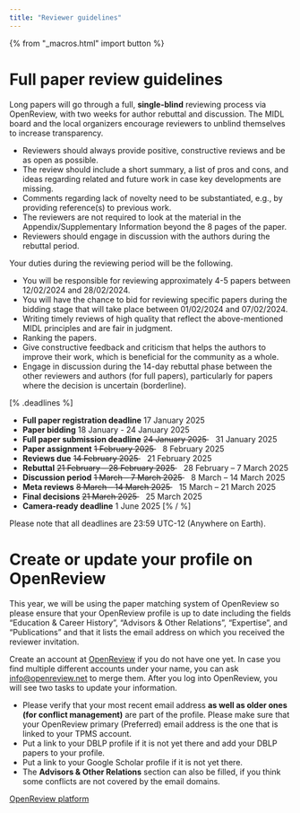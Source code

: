```yaml
---
title: "Reviewer guidelines"
---
```


{% from "_macros.html" import button %}

# Full paper review guidelines

Long papers will go through a full, **single-blind** reviewing process via OpenReview, with two weeks for author rebuttal and discussion. The MIDL board and the local organizers encourage reviewers to unblind themselves to increase transparency.

* Reviewers should always provide positive, constructive reviews and be as open as possible.
* The review should include a short summary, a list of pros and cons, and ideas regarding related and future work in case key developments are missing.
* Comments regarding lack of novelty need to be substantiated, e.g., by providing reference(s) to previous work.
* The reviewers are not required to look at the material in the Appendix/Supplementary Information beyond the 8 pages of the paper.
* Reviewers should engage in discussion with the authors during the rebuttal period.

Your duties during the reviewing period will be the following.

* You will be responsible for reviewing approximately 4-5 papers between 12/02/2024 and 28/02/2024.
* You will have the chance to bid for reviewing specific papers during the bidding stage that will take place between 01/02/2024 and 07/02/2024.
* Writing timely reviews of high quality that reflect the above-mentioned MIDL principles and are fair in judgment.
* Ranking the papers.
* Give constructive feedback and criticism that helps the authors to improve their work, which is beneficial for the community as a whole.
* Engage in discussion during the 14-day rebuttal phase between the other reviewers and authors (for full papers), particularly for papers where the decision is uncertain (borderline).

[% .deadlines %]
* **Full paper registration deadline** 17 January 2025
* **Paper bidding** 18 January - 24 January 2025
* **Full paper submission deadline** <s> 24 January 2025 </s> &nbsp;&nbsp;  31 January 2025
* **Paper assignment** <s> 1 February 2025 </s> &nbsp;&nbsp; 8 February 2025
* **Reviews due** <s> 14 February 2025 </s>&nbsp;&nbsp;  21 February 2025
* **Rebuttal** <s> 21 February – 28 February 2025 </s>&nbsp;&nbsp; 28 February – 7 March 2025
* **Discussion period** <s> 1 March – 7 March 2025 </s>&nbsp;&nbsp; 8 March – 14 March 2025
* **Meta reviews** <s> 8 March – 14 March 2025 </s>&nbsp;&nbsp; 15 March – 21 March 2025
* **Final decisions** <s> 21 March 2025 </s>&nbsp;&nbsp; 25 March 2025
* **Camera-ready deadline** 1 June 2025
[% / %]

Please note that all deadlines are 23:59 UTC-12 (Anywhere on Earth).

# Create or update your profile on OpenReview
This year, we will be using the paper matching system of OpenReview so please ensure that your OpenReview profile is up to date including the fields “Education & Career History”, “Advisors & Other Relations”, “Expertise”, and “Publications” and that it lists the email address on which you received the reviewer invitation.

Create an account at [OpenReview](https://openreview.net/) if you do not have one yet. In case you find multiple different accounts under your name, you can ask [info@openreview.net](mailto:info@openreview.net) to merge them. After you log into OpenReview, you will see two tasks to update your information.

* Please verify that your most recent email address **as well as older ones (for conflict management)** are part of the profile. Please make sure that your OpenReview primary (Preferred) email address is the one that is linked to your TPMS account.
* Put a link to your DBLP profile if it is not yet there and add your DBLP papers to your profile.
* Put a link to your Google Scholar profile if it is not yet there.
* The **Advisors & Other Relations** section can also be filled, if you think some conflicts are not covered by the email domains.

<p class="button">
  <a href="https://openreview.net/group?id=MIDL.io/2024/Conference" target="_blank">OpenReview platform</a>
</p>
